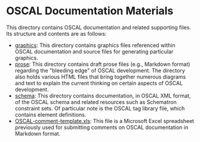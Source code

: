# OSCAL Documentation Materials

This directory contains OSCAL documentation and related supporting files. Its structure and contents are as follows:

 * [graphics](graphics): This directory contains graphics files referenced within OSCAL documentation and source files for generating particular graphics.
 * [prose](prose): This directory contains draft prose files (e.g., Markdown format) regarding the "bleeding edge" of OSCAL development. The directory also holds various HTML files that bring together numerous diagrams and text to explain the current thinking on certain aspects of OSCAL development.
 * [schema](schema): This directory contains documentation, in OSCAL XML format, of the OSCAL schema and related resources such as Schematron constraint sets. Of particular note is the OSCAL tag library file, which contains element definitions.
 * [OSCAL-comment-template.xls](OSCAL-comment-template.xls): This file is a Microsoft Excel spreadsheet previously used for submitting comments on OSCAL documentation in Markdown format.
